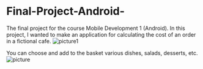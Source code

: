 # Final-Project-Android-
The final project for the course Mobile Development 1 (Android). In this project, I wanted to make an application for calculating the cost of an order in a fictional cafe.
![picture1](https://user-images.githubusercontent.com/82952061/145724165-69b2c978-ee44-4b8f-8c3c-0c9ef575199c.png)

You can choose and add to the basket various dishes, salads, desserts, etc.
![picture](https://user-images.githubusercontent.com/82952061/145724171-766200ea-ee2d-46ca-92e5-3b727c12c41d.png)
